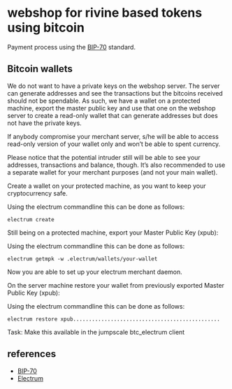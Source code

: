  # webshop for rivine based tokens  using bitcoin

 Payment process using the [BIP-70](https://github.com/bitcoin/bips/blob/master/bip-0070.mediawiki) standard.

 ## Bitcoin wallets

We do not want to have a private keys on the webshop  server. The server can generate addresses and see the transactions but the bitcoins received should not be spendable.
As such, we have a wallet on a protected machine, export the master public key  and use that one on the webshop server to create a read-only wallet that can generate addresses but does not have the private keys.

If anybody compromise your merchant server, s/he will be able to access read-only version of your wallet only and won’t be able to spent currency.

Please notice that the potential intruder still will be able to see your addresses, transactions and balance, though. It’s also recommended to use a separate wallet for your merchant purposes (and not your main wallet).

 Create a wallet on your protected machine, as you want to keep your cryptocurrency safe. 

Using the electrum commandline this can be done as follows:
```
electrum create
```

Still being on a protected machine, export your Master Public Key (xpub):

Using the electrum commandline this can be done as follows:
```
electrum getmpk -w .electrum/wallets/your-wallet
```
Now you are able to set up your electrum merchant daemon.

On the server machine restore your wallet from previously exported Master Public Key (xpub):

Using the electrum commandline this can be done as follows:
```
electrum restore xpub...............................................
```
Task: Make this available in the jumpscale btc_electrum client 

 ## references 
 - [BIP-70](https://github.com/bitcoin/bips/blob/master/bip-0070.mediawiki)
 - [Electrum](https://electrum.org/)
